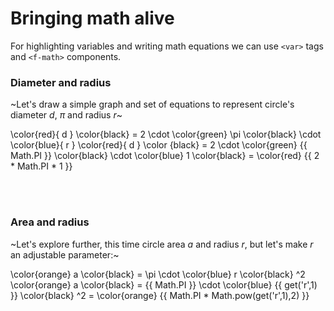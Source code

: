 # Bringing math alive

For highlighting variables and  writing math equations we can use `<var>` tags and `<f-math>` components.

### Diameter and radius

~Let's draw a simple graph and set of equations to represent circle's diameter <var>d</var>, <var class="green">π</var> and radius <var class="blue">r</var>~

<f-scene grid >
  <f-line
    :x1="Math.PI/-2"
    y1="1"
    :x2="Math.PI/2"
    y2="1"
    :stroke="color('green')"
  />
  <f-line
    :x1="Math.PI/-2"
    y1="-1"
    :x2="Math.PI/2"
    y2="-1"
    :stroke="color('green')"
  />
  <f-circle
    opacity="0.8"
    :stroke="color('red')"
  />
  <f-line x2="1" :stroke="color('blue')" />
</f-scene>

<f-math>
  \color{red}{ d } \color{black} = 2 \cdot \color{green} \pi \color{black} \cdot \color{blue}{ r }
</f-math>

<f-math>
  \color{red}{ d } \color {black} = 2 \cdot \color{green} {{ Math.PI }} \color{black} \cdot \color{blue} 1 \color{black} = \color{red} {{ 2 * Math.PI * 1 }}
</f-math>

<br><br>

### Area and radius

~Let's explore further, this time circle area <var class="orange">a</var> and radius <var class="blue">r</var>, but let's make <var class="blue">r</var> an adjustable parameter:~

<f-slider
  title="r"
  from="0.5"
  to="2"
  step="0.01"
  :value="get('r',1)"
  v-on:input="i => set('r', i)"
/>
  
<f-scene grid>
  <f-circle
    :fill="color('orange')"
    stroke-width="0"
    opacity="0.8"
    :r="get('r',1)"
  />
  <f-line :x2="get('r',1)" :stroke="color('blue')" />
</f-scene>

<f-scene grid>
  <f-box
    :fill="color('orange')"
    stroke-width="0"
    opacity="0.8"
    :width="Math.sqrt(Math.PI * Math.pow(get('r',1),2))"
    :height="Math.sqrt(Math.PI * Math.pow(get('r',1),2))"
  />
  <f-line :x2="get('r',1)" :stroke="color('blue')" />
</f-scene>

<f-math>
  \color{orange} a \color{black} = \pi \cdot \color{blue} r \color{black} ^2
</f-math>

<f-math :update="get('r')">
  \color{orange} a \color{black} = {{ Math.PI }} \cdot \color{blue} {{ get('r',1) }} \color{black} ^2 = \color{orange} {{ Math.PI * Math.pow(get('r',1),2) }}
</f-math>

